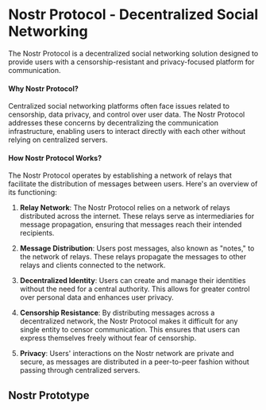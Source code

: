 # Nostr Protocol - Decentralized Social Networking

The Nostr Protocol is a decentralized social networking solution designed to provide users with a censorship-resistant and privacy-focused platform for communication.

#### Why Nostr Protocol?
Centralized social networking platforms often face issues related to censorship, data privacy, and control over user data. The Nostr Protocol addresses these concerns by decentralizing the communication infrastructure, enabling users to interact directly with each other without relying on centralized servers.

#### How Nostr Protocol Works?
The Nostr Protocol operates by establishing a network of relays that facilitate the distribution of messages between users. Here's an overview of its functioning:

1. **Relay Network**: The Nostr Protocol relies on a network of relays distributed across the internet. These relays serve as intermediaries for message propagation, ensuring that messages reach their intended recipients.

2. **Message Distribution**: Users post messages, also known as "notes," to the network of relays. These relays propagate the messages to other relays and clients connected to the network.

3. **Decentralized Identity**: Users can create and manage their identities without the need for a central authority. This allows for greater control over personal data and enhances user privacy.

4. **Censorship Resistance**: By distributing messages across a decentralized network, the Nostr Protocol makes it difficult for any single entity to censor communication. This ensures that users can express themselves freely without fear of censorship.

5. **Privacy**: Users' interactions on the Nostr network are private and secure, as messages are distributed in a peer-to-peer fashion without passing through centralized servers.

## Nostr Prototype 
